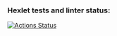 ### Hexlet tests and linter status:
[![Actions Status](https://github.com/aiakupov/python-project-49/workflows/hexlet-check/badge.svg)](https://github.com/aiakupov/python-project-49/actions)